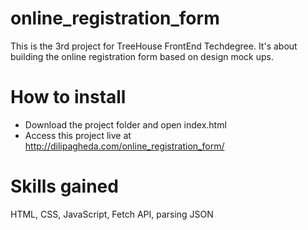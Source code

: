 # online_registration_form
This is the 3rd project for TreeHouse FrontEnd Techdegree. It's about building the online registration form based on design mock ups.

# How to install
- Download the project folder and open index.html
- Access this project live at http://dilipagheda.com/online_registration_form/

# Skills gained
HTML, CSS, JavaScript, Fetch API, parsing JSON
